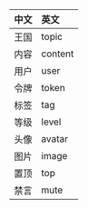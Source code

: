 |中文     |英文     |
|:--------|:--------|
|王国     |topic    |
|内容     |content  |
|用户     |user     |
|令牌     |token    |
|标签     |tag      |
|等级     |level    |
|头像     |avatar   |
|图片     |image    |
|置顶     |top      |
|禁言     |mute     |
